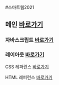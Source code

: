 
#스마트웹2021

## 메인 <a href="https://alsdk9879.github.io/dothome21/">바로가기</a>

### 자바스크립트 <a href="https://alsdk9879.github.io/dothome21/javascript/javascript100.html">바로가기</a>
### 레이아웃 <a href="https://alsdk9879.github.io/dothome21/layout/index.html">바로가기</a>

CSS 레퍼런스 <a href="https://alsdk9879.github.io/dothome21/refer-css/index.html">바로가기</a>

HTML 레퍼런스 <a href="https://alsdk9879.github.io/dothome21/refer-html/index.html">바로가기</a>